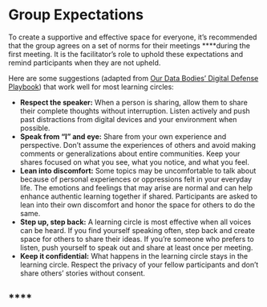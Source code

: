 # Group Expectations

To create a supportive and effective space for everyone, it’s recommended that the group agrees on a set of norms for their meetings ****during the first meeting. It is the facilitator’s role to uphold these expectations and remind participants when they are not upheld. 

Here are some suggestions \(adapted from [Our Data Bodies’ Digital Defense Playbook](https://www.odbproject.org/wp-content/uploads/2019/03/ODB_DDP_HighRes_Single.pdf)\) that work well for most learning circles:

* **Respect the speaker:** When a person is sharing, allow them to share their complete thoughts without interruption. Listen actively and push past distractions from digital devices and your environment when possible.
* **Speak from “I” and eye:** Share from your own experience and perspective. Don’t assume the experiences of others and avoid making comments or generalizations about entire communities. Keep your shares focused on what you see, what you notice, and what you feel.
* **Lean into discomfort:** Some topics may be uncomfortable to talk about because of personal experiences or oppressions felt in your everyday life. The emotions and feelings that may arise are normal and can help enhance authentic learning together if shared. Participants are asked to lean into their own discomfort and honor the space for others to do the same.
* **Step up, step back:** A learning circle is most effective when all voices can be heard. If you find yourself speaking often, step back and create space for others to share their ideas. If you’re someone who prefers to listen, push yourself to speak out and share at least once per meeting.
* **Keep it confidential:** What happens in the learning circle stays in the learning circle. Respect the privacy of your fellow participants and don’t share others’ stories without consent.

## \*\*\*\*

